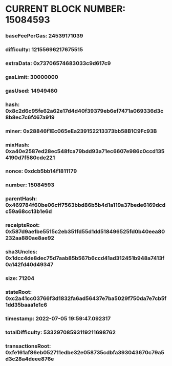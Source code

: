 # CURRENT BLOCK NUMBER: 15084593

### baseFeePerGas: 24539171039
### difficulty: 12155696217675515
### extraData: 0x73706574683033c9d617c9
### gasLimit: 30000000
### gasUsed: 14949460
### hash: 0x8c2d6c95fe62a62e17d4d40f39379eb6ef7471a069336d3c8b8ec7c6f467a919
### miner: 0x28846f1Ec065eEa239152213373bb58B1C9Fc93B
### mixHash: 0xa40e2587ed28ec548fca79bdd93a71ec6607e986c0ccd1354190d7f580cde221
### nonce: 0xdcb5bb14f1811179
### number: 15084593
### parentHash: 0x469784f60be06cff7563bbd86b5b4d1a119a37bede6169dcdc59a68cc13b1e6d
### receiptsRoot: 0x587d9ae1be5515c2eb351fd55d1dd518496525fd0b40eea80232aa880ae8ae92
### sha3Uncles: 0x1dcc4de8dec75d7aab85b567b6ccd41ad312451b948a7413f0a142fd40d49347
### size: 71204
### stateRoot: 0xc2a41cc03766f3d1832fa6ad56437e7ba5029f750da7e7cb5f1dd35baaa1e1c6
### timestamp: 2022-07-05 19:59:47.092317
### totalDifficulty: 53329708593119211698762
### transactionsRoot: 0xfe161af86eb052711edbe32e058735cdbfa393043670c79a5d3c28a4deee876e
